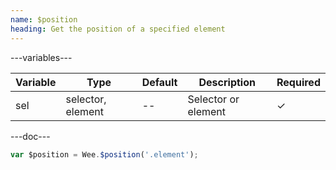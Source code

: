 ```yaml
---
name: $position
heading: Get the position of a specified element
---
```


---variables---

| Variable | Type              | Default | Description         | Required |
| -------- | ----------------- | ------- | ------------------- | -------- |
| sel      | selector, element | --      | Selector or element | &#10003; |

---doc---

```javascript
var $position = Wee.$position('.element');
```